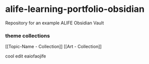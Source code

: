 # alife-learning-portfolio-obsidian
Repository for an example ALIFE Obsidian Vault 

### theme collections
[[Topic-Name - Collection]]
[[Art - Collection]]

cool edit
eaiofaojife